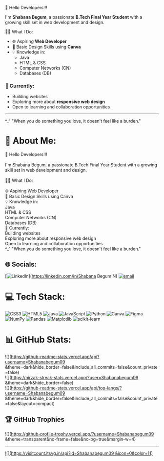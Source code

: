  👋 Hello Developers!!!

I'm **Shabana Begum**, a passionate **B.Tech Final Year Student** with a growing skill set in web development and design.

👩‍💻 What I Do:
- 🌐 Aspiring **Web Developer**
- 🎨 Basic Design Skills using **Canva**
- 💡 Knowledge in:
  - Java
  - HTML & CSS
  - Computer Networks (CN)
  - Databases (DB)

### 🚀 Currently:
- Building websites
- Exploring more about **responsive web design**
- Open to learning and collaboration opportunities

---

^_^ "When you do something you love, it doesn't feel like a burden."

# 💫 About Me:
👋 Hello Developers!!!<br><br>I'm Shabana Begum, a passionate B.Tech Final Year Student with a growing skill set in web development and design.<br><br>👩‍💻 What I Do:<br><br>🌐 Aspiring Web Developer<br>🎨 Basic Design Skills using Canva<br>💡 Knowledge in:<br>Java<br>HTML & CSS<br>Computer Networks (CN)<br>Databases (DB)<br>🚀 Currently:<br>Building websites<br>Exploring more about responsive web design<br>Open to learning and collaboration opportunities<br>^_^ "When you do something you love, it doesn't feel like a burden."


## 🌐 Socials:
[![LinkedIn](https://img.shields.io/badge/LinkedIn-%230077B5.svg?logo=linkedin&logoColor=white)](https://linkedin.com/in/Shabana Begum N) [![email](https://img.shields.io/badge/Email-D14836?logo=gmail&logoColor=white)](mailto:shabanansb04@gmail.com) 

# 💻 Tech Stack:
![CSS3](https://img.shields.io/badge/css3-%231572B6.svg?style=for-the-badge&logo=css3&logoColor=white) ![HTML5](https://img.shields.io/badge/html5-%23E34F26.svg?style=for-the-badge&logo=html5&logoColor=white) ![Java](https://img.shields.io/badge/java-%23ED8B00.svg?style=for-the-badge&logo=openjdk&logoColor=white) ![JavaScript](https://img.shields.io/badge/javascript-%23323330.svg?style=for-the-badge&logo=javascript&logoColor=%23F7DF1E) ![Python](https://img.shields.io/badge/python-3670A0?style=for-the-badge&logo=python&logoColor=ffdd54) ![Canva](https://img.shields.io/badge/Canva-%2300C4CC.svg?style=for-the-badge&logo=Canva&logoColor=white) ![Figma](https://img.shields.io/badge/figma-%23F24E1E.svg?style=for-the-badge&logo=figma&logoColor=white) ![NumPy](https://img.shields.io/badge/numpy-%23013243.svg?style=for-the-badge&logo=numpy&logoColor=white) ![Pandas](https://img.shields.io/badge/pandas-%23150458.svg?style=for-the-badge&logo=pandas&logoColor=white) ![Matplotlib](https://img.shields.io/badge/Matplotlib-%23ffffff.svg?style=for-the-badge&logo=Matplotlib&logoColor=black) ![scikit-learn](https://img.shields.io/badge/scikit--learn-%23F7931E.svg?style=for-the-badge&logo=scikit-learn&logoColor=white)
# 📊 GitHub Stats:
![](https://github-readme-stats.vercel.app/api?username=Shabanabegum09 &theme=dark&hide_border=false&include_all_commits=false&count_private=false)<br/>
![](https://nirzak-streak-stats.vercel.app/?user=Shabanabegum09 &theme=dark&hide_border=false)<br/>
![](https://github-readme-stats.vercel.app/api/top-langs/?username=Shabanabegum09 &theme=dark&hide_border=false&include_all_commits=false&count_private=false&layout=compact)

## 🏆 GitHub Trophies
![](https://github-profile-trophy.vercel.app/?username=Shabanabegum09 &theme=transparent&no-frame=false&no-bg=true&margin-w=4)

---
[![](https://visitcount.itsvg.in/api?id=Shabanabegum09 &icon=0&color=11)](https://visitcount.itsvg.in)

<!-- Proudly created with GPRM ( https://gprm.itsvg.in ) -->
